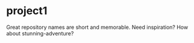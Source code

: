 # project1
Great repository names are short and memorable. Need inspiration? How about stunning-adventure? 
